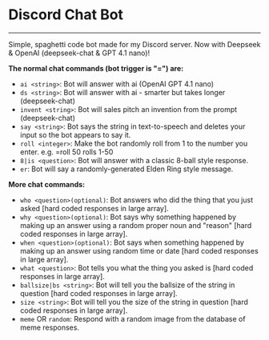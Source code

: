
# Discord Chat Bot
***
Simple, spaghetti code bot made for my Discord server. Now with Deepseek & OpenAI (deepseek-chat & GPT 4.1 nano)!


__The normal chat commands (bot trigger is "=") are:__
* `ai <string>`: Bot will answer with ai (OpenAI GPT 4.1 nano)
* `ds <string>`: Bot will answer with ai - smarter but takes longer (deepseek-chat)
* `invent <string>`: Bot will sales pitch an invention from the prompt (deepseek-chat)
* `say <string>`: Bot says the string in text-to-speech and deletes your input so the bot appears to say it.
* `roll <integer>`: Make the bot randomly roll from 1 to the number you enter. e.g. =roll 50 rolls 1-50
* `8|is <question>`: Bot will answer with a classic 8-ball style response.
* `er`: Bot will say a randomly-generated Elden Ring style message.

__More chat commands:__
* `who <question>(optional)`: Bot answers who did the thing that you just asked [hard coded responses in large array].
* `why <question>(optional)`: Bot says why something happened by making up an answer using a random proper noun and "reason" [hard coded responses in large array].
* `when <question>(optional)`: Bot says when something happened by making up an answer using random time or date [hard coded responses in large array].
* `what <question>`: Bot tells you what the thing you asked is [hard coded responses in large array].
* `ballsize|bs <string>`: Bot will tell you the ballsize of the string in question [hard coded responses in large array].
* `size <string>`: Bot will tell you the size of the string in question [hard coded responses in large array].
* `meme` OR `random`: Respond with a random image from the database of meme responses.
